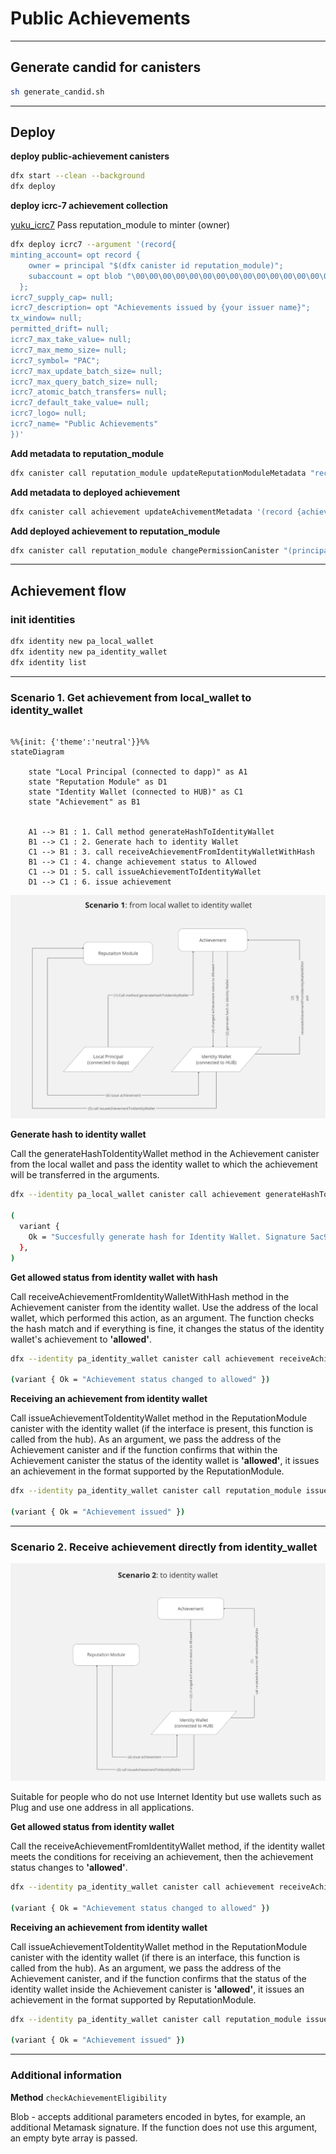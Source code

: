 # Public Achievements

---

## Generate candid for canisters

```bash
sh generate_candid.sh
```

---

## Deploy

**deploy public-achievement canisters**

```bash
dfx start --clean --background
dfx deploy 
```

**deploy icrc-7 achievement collection**

[yuku_icrc7](https://github.com/tuminfei/yuku_icrc7)
Pass reputation_module to minter (owner)

```bash
dfx deploy icrc7 --argument '(record{                                  
minting_account= opt record {
    owner = principal "$(dfx canister id reputation_module)";                                     
    subaccount = opt blob "\00\00\00\00\00\00\00\00\00\00\00\00\00\00\00\00\00\00\00\00\00\00\00\00\00\00\00\00\00\00\00\00";
  };                  
icrc7_supply_cap= null;
icrc7_description= opt "Achievements issued by {your issuer name}";
tx_window= null;                        
permitted_drift= null;                  
icrc7_max_take_value= null;
icrc7_max_memo_size= null;
icrc7_symbol= "PAC";
icrc7_max_update_batch_size= null;
icrc7_max_query_batch_size= null;
icrc7_atomic_batch_transfers= null;
icrc7_default_take_value= null;
icrc7_logo= null;
icrc7_name= "Public Achievements"
})'
```

**Add metadata to reputation_module**

```bash
dfx canister call reputation_module updateReputationModuleMetadata "record {achievement_collection=principal \"$(dfx canister id icrc7)\"; issuer_name=\"test\"; issuer_description=\"test\"; total_issued=0}"
```

**Add metadata to deployed achievement**

```bash
dfx canister call achievement updateAchivementMetadata '(record {achievement_name="Test achievement"; achievement_description="Description of test achievement"})'
```

**Add deployed achievement to reputation_module**

```bash
dfx canister call reputation_module changePermissionCanister "(principal \"$(dfx canister id achievement)\", true)"
```

---

## Achievement flow 

### init identities

```bash
dfx identity new pa_local_wallet
dfx identity new pa_identity_wallet
dfx identity list
```

---

### Scenario 1. Get achievement from local_wallet to identity_wallet

```mermaid

%%{init: {'theme':'neutral'}}%%
stateDiagram

    state "Local Principal (connected to dapp)" as A1 
    state "Reputation Module" as D1
    state "Identity Wallet (connected to HUB)" as C1
    state "Achievement" as B1
    

    A1 --> B1 : 1. Call method generateHashToIdentityWallet
    B1 --> C1 : 2. Generate hach to identity Wallet
    C1 --> B1 : 3. call receiveAchievementFromIdentityWalletWithHash
    B1 --> C1 : 4. change achievement status to Allowed
    C1 --> D1 : 5. call issueAchievementToIdentityWallet
    D1 --> C1 : 6. issue achievement

```

![scenario1](images/scenario1.png)

**Generate hash to identity wallet**

Call the generateHashToIdentityWallet method in the Achievement canister from the local wallet and pass the identity wallet to which the achievement will be transferred in the arguments.

```bash
dfx --identity pa_local_wallet canister call achievement generateHashToIdentityWallet "(principal \"$(dfx --identity pa_identity_wallet identity get-principal)\", vec {})"

(
  variant {
    Ok = "Succesfully generate hash for Identity Wallet. Signature 5ac9cae0bd534ee09eea7bf9ddd85a53ba13efe9a416fb13155b46fa2af2f3f0671b2b79c534a29ade73811098cb947ccbd606b935aa1e0610093eac3b3ddc00"
  },
)
```

**Get allowed status from identity wallet with hash**

Call receiveAchievementFromIdentityWalletWithHash method in the Achievement canister from the identity wallet. Use the address of the local wallet, which performed this action, as an argument. The function checks the hash match and if everything is fine, it changes the status of the identity wallet's achievement to **'allowed'**.

```bash
dfx --identity pa_identity_wallet canister call achievement receiveAchievementFromIdentityWalletWithHash "(principal \"$(dfx --identity pa_local_wallet identity get-principal)\")"

(variant { Ok = "Achievement status changed to allowed" })
```

**Receiving an achievement from identity wallet**

Call issueAchievementToIdentityWallet method in the ReputationModule canister with the identity wallet (if the interface is present, this function is called from the hub). As an argument, we pass the address of the Achievement canister and if the function confirms that within the Achievement canister the status of the identity wallet is **'allowed'**, it issues an achievement in the format supported by the ReputationModule.

```bash
dfx --identity pa_identity_wallet canister call reputation_module issueAchievementToIdentityWallet "(principal \"$(dfx canister id achievement)\")"

(variant { Ok = "Achievement issued" })
```

---

### Scenario 2. Receive achievement directly from identity_wallet

![scenario2](images/scenario2.png)

Suitable for people who do not use Internet Identity but use wallets such as Plug and use one address in all applications.

**Get allowed status from identity wallet**

Call the receiveAchievementFromIdentityWallet method, if the identity wallet meets the conditions for receiving an achievement, then the achievement status changes to **'allowed'**.

```bash
dfx --identity pa_identity_wallet canister call achievement receiveAchievementFromIdentityWallet "(vec {})"

(variant { Ok = "Achievement status changed to allowed" })
```

**Receiving an achievement from identity wallet**

Call issueAchievementToIdentityWallet method in the ReputationModule canister with the identity wallet (if there is an interface, this function is called from the hub). As an argument, we pass the address of the Achievement canister, and if the function confirms that the status of the identity wallet inside the Achievement canister is **'allowed'**, it issues an achievement in the format supported by ReputationModule.

```bash
dfx --identity pa_identity_wallet canister call reputation_module issueAchievementToIdentityWallet "(principal \"$(dfx canister id achievement)\")"

(variant { Ok = "Achievement issued" })
```

---

### Additional information 

**Method** `checkAchievementEligibility`

Blob - accepts additional parameters encoded in bytes, for example, an additional Metamask signature. If the function does not use this argument, an empty byte array is passed.

